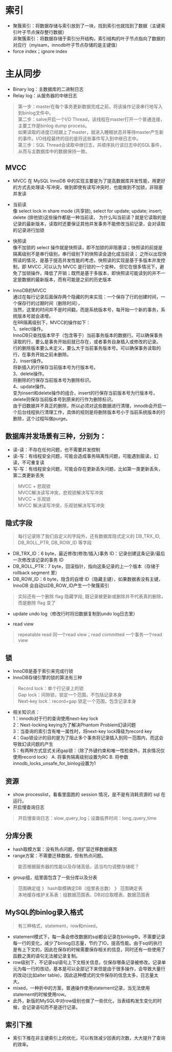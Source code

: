 # 索引
* 聚簇索引：将数据存储与索引放到了一块，找到索引也就找到了数据（主键索引叶子节点保存整行数据）  
非聚簇索引：将数据存储于索引分开结构，索引结构的叶子节点指向了数据的对应行（myisam，innodb叶子节点存储的是主键值）
* force index；ignore index

# 主从同步
* Binary log：主数据库的二进制日志
* Relay log：从服务器的中继日志
> 第一步：master在每个事务更新数据完成之前，将该操作记录串行地写入到binlog文件中。  
第二步：salve开启一个I/O Thread，该线程在master打开一个普通连接，主要工作是binlog dump process。  
如果读取的进度已经跟上了master，就进入睡眠状态并等待master产生新的事件。I/O线程最终的目的是将这些事件写入到中继日志中。  
第三步：SQL Thread会读取中继日志，并顺序执行该日志中的SQL事件，从而与主数据库中的数据保持一致。

## MVCC
* MVCC 在 MySQL InnoDB 中的实现主要是为了提高数据库并发性能，用更好的方式去处理读-写冲突，做到即使有读写冲突时，也能做到不加锁，非阻塞并发读
* 当前读  
像 select lock in share mode (共享锁), select for update; update; insert; delete (排他锁)这些操作都是一种当前读，
为什么叫当前读？就是它读取的是记录的最新版本，读取时还要保证其他并发事务不能修改当前记录，会对读取的记录进行加锁
* 快照读  
像不加锁的 select 操作就是快照读，即不加锁的非阻塞读；快照读的前提是隔离级别不是串行级别，串行级别下的快照读会退化成当前读；
之所以出现快照读的情况，是基于提高并发性能的考虑，快照读的实现是基于多版本并发控制，即 MVCC ,可以认为 MVCC 是行锁的一个变种，
但它在很多情况下，避免了加锁操作，降低了开销；既然是基于多版本，即快照读可能读到的并不一定是数据的最新版本，而有可能是之前的历史版本

* InnoDB的MVCC  
通过在每行记录后面保存两个隐藏的列来实现：一个保存了行的创建时间，一个保存行的过期时间（删除时间），  
当然，这里的时间并不是时间戳，而是系统版本号，每开始一个新的事务，系统版本号就会递增。  
在RR隔离级别下，MVCC的操作如下：  
1、select操作。  
InnoDB只查找版本早于（包含等于）当前事务版本的数据行。可以确保事务读取的行，要么是事务开始前就已存在，或者事务自身插入或修改的记录。  
行的删除版本要么未定义，要么大于当前事务版本号。可以确保事务读取的行，在事务开始之前未删除。  
2、insert操作。  
将新插入的行保存当前版本号为行版本号。  
3、delete操作。  
将删除的行保存当前版本号为删除标识。  
4、update操作。  
变为insert和delete操作的组合，insert的行保存当前版本号为行版本号，delete则保存当前版本号到原来的行作为删除标识。  
由于旧数据并不真正的删除，所以必须对这些数据进行清理，innodb会开启一个后台线程执行清理工作，具体的规则是将删除版本号小于当前系统版本的行删除，这个过程叫做purge。

## 数据库并发场景有三种，分别为：  
* 读-读：不存在任何问题，也不需要并发控制  
* 读-写：有线程安全问题，可能会造成事务隔离性问题，可能遇到脏读，幻读，不可重复读  
* 写-写：有线程安全问题，可能会存在更新丢失问题，比如第一类更新丢失，第二类更新丢失
> MVCC + 悲观锁  
  MVCC解决读写冲突，悲观锁解决写写冲突  
  MVCC + 乐观锁  
  MVCC 解决读写冲突，乐观锁解决写写冲突
  
## 隐式字段
> 每行记录除了我们自定义的字段外，还有数据库隐式定义的 DB_TRX_ID, DB_ROLL_PTR, DB_ROW_ID 等字段  
* DB_TRX_ID：6 byte，最近修改(修改/插入)事务 ID：记录创建这条记录/最后一次修改该记录的事务 ID
* DB_ROLL_PTR：7 byte，回滚指针，指向这条记录的上一个版本（存储于 rollback segment 里）
* DB_ROW_ID：6 byte，隐含的自增 ID（隐藏主键），如果数据表没有主键，InnoDB 会自动以DB_ROW_ID产生一个聚簇索引
> 实际还有一个删除 flag 隐藏字段, 既记录被更新或删除并不代表真的删除，而是删除 flag 变了

* update undo log（修改行时将旧数据复制到undo log日志里）

* read view
> repeatable read 同一个read view；read committed 一个事务一个read view

## 锁
* InnoDB是基于索引来完成行锁
* InnoDB存储引擎的锁的算法有三种
> Record lock：单个行记录上的锁  
 Gap lock：间隙锁，锁定一个范围，不包括记录本身  
 Next-key lock：record+gap 锁定一个范围，包含记录本身
 * 相关知识点：  
1：innodb对于行的查询使用next-key lock  
2：Next-locking keying为了解决Phantom Problem幻读问题  
3：当查询的索引含有唯一属性时，将next-key lock降级为record key  
4：Gap锁设计的目的是为了阻止多个事务将记录插入到同一范围内，而这会导致幻读问题的产生  
5：有两种方式显式关闭gap锁：（除了外键约束和唯一性检查外，其余情况仅使用record lock） A. 将事务隔离级别设置为RC B. 将参数innodb_locks_unsafe_for_binlog设置为1

## 资源
* show processlist，看看里面跑的 session 情况，是不是有消耗资源的 sql 在运行。
* 开启慢查询日志
> 开启慢查询日志：slow_query_log；设置临界时间：long_query_time

## 分库分表
* hash取模方案：没有热点问题，但扩容迁移数据痛苦
* range方案：不需要迁移数据，但有热点问题。
> 能否根据服务器的性能以及存储高低，适当均匀调整存储呢？
* group组，组里面包含了一些分库以及分表
> 范围确定组 》 hash取模确定DB（组里表总数） 》 范围确定表  
本地缓存维护关系表：组数据范围表、DB对应取模表、数据范围表

## MySQL的binlog录入格式
> 有三种格式，statement，row和mixed。
* statement模式下，每一条会修改数据的sql都会记录在binlog中。不需要记录每一行的变化，减少了binlog日志量，节约了IO，提高性能。由于sql的执行是有上下文的，因此在保存的时候需要保存相关的信息，同时还有一些使用了函数之类的语句无法被记录复制。
* row级别下，不记录sql语句上下文相关信息，仅保存哪条记录被修改。记录单元为每一行的改动，基本是可以全部记下来但是由于很多操作，会导致大量行的改动(比如alter table)，因此这种模式的文件保存的信息太多，日志量太大。
* mixed，一种折中的方案，普通操作使用statement记录，当无法使用statement的时候使用row。
* 此外，新版的MySQL中对row级别也做了一些优化，当表结构发生变化的时候，会记录语句而不是逐行记录。

## 索引下推
* 索引下推在非主键索引上的优化，可以有效减少回表的次数，大大提升了查询的效率。
  
   
